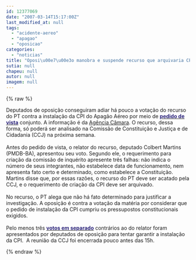 ```yaml
---
id: 12377069
date: "2007-03-14T15:17:00Z"
last_modified_at: null
tags:
  - "acidente-aereo"
  - "apagao"
  - "oposicao"
categories:
  - "noticias"
title: "Oposi\u00e7\u00e3o manobra e suspende recurso que arquivaria CPI do apag\u00e3o a\u00e9reo"
sutia: null
chapeu: null
autor: null
imagem: null
---
```

{% raw %}
<p>Deputados de oposi&ccedil;&atilde;o conseguiram adiar h&aacute; pouco a vota&ccedil;&atilde;o do recurso do PT contra a instala&ccedil;&atilde;o da CPI do Apag&atilde;o A&eacute;reo por meio de <a href="http://fivenews.sjcc.com.br/"><strong><span style="color: #2a2279;">pedido de vista</span></strong></a> conjunto. A informa&ccedil;&atilde;o &eacute; da <a href="http://fivenews.sjcc.com.br/">Ag&ecirc;ncia C&acirc;mara</a>.&nbsp;O recurso, dessa forma, s&oacute; poder&aacute; ser analisado na Comiss&atilde;o de Constitui&ccedil;&atilde;o e Justi&ccedil;a e de Cidadania (CCJ) na pr&oacute;xima semana.<br /><br />Antes do pedido de vista, o relator do recurso, deputado Colbert Martins (PMDB-BA), apresentou seu voto. Segundo ele, o requerimento para cria&ccedil;&atilde;o da comiss&atilde;o de inqu&eacute;rito apresente tr&ecirc;s falhas: n&atilde;o indica o n&uacute;mero de seus integrantes, n&atilde;o estabelece data de funcionamento, nem apresenta fato certo e determinado, como estabelece a Constitui&ccedil;&atilde;o. Martins disse que, por essas raz&otilde;es, o recurso do PT deve ser acatado pela CCJ, e o requerimento de cria&ccedil;&atilde;o da CPI deve ser arquivado.<br /><br />No recurso, o PT alega que n&atilde;o h&aacute; fato determinado para justificar a investiga&ccedil;&atilde;o. A oposi&ccedil;&atilde;o &eacute; contra a vota&ccedil;&atilde;o da mat&eacute;ria por considerar que o pedido de instala&ccedil;&atilde;o da CPI cumpriu os pressupostos constitucionais exigidos. <br /><br />Pelo menos tr&ecirc;s <a href="http://fivenews.sjcc.com.br/https:/www2.camara.gov.br/homeagencia/materias.html?pk=70078"><strong><span style="color: #2a2279;">votos em separado</span></strong></a> contr&aacute;rios ao do relator foram apresentados por deputados de oposi&ccedil;&atilde;o para tentar garantir a instala&ccedil;&atilde;o da CPI.&nbsp; A reuni&atilde;o da CCJ foi encerrada pouco antes das 15h. <br /></p>
{% endraw %}